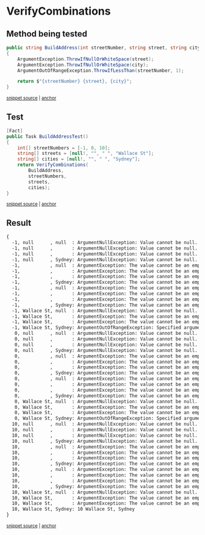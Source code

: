 <!--
GENERATED FILE - DO NOT EDIT
This file was generated by [MarkdownSnippets](https://github.com/SimonCropp/MarkdownSnippets).
Source File: /docs/mdsource/combinations.source.md
To change this file edit the source file and then run MarkdownSnippets.
-->

# VerifyCombinations


## Method being tested

<!-- snippet: CombinationTargetMethod -->
<a id='snippet-CombinationTargetMethod'></a>
```cs
public string BuildAddress(int streetNumber, string street, string city)
{
    ArgumentException.ThrowIfNullOrWhiteSpace(street);
    ArgumentException.ThrowIfNullOrWhiteSpace(city);
    ArgumentOutOfRangeException.ThrowIfLessThan(streetNumber, 1);

    return $"{streetNumber} {street}, {city}";
}
```
<sup><a href='/src/Verify.Tests/VerifyCombinationsSample.cs#L4-L15' title='Snippet source file'>snippet source</a> | <a href='#snippet-CombinationTargetMethod' title='Start of snippet'>anchor</a></sup>
<!-- endSnippet -->


## Test

<!-- snippet: CombinationSample -->
<a id='snippet-CombinationSample'></a>
```cs
[Fact]
public Task BuildAddressTest()
{
    int[] streetNumbers = [-1, 0, 10];
    string[] streets = [null!, "", " ", "Wallace St"];
    string[] cities = [null!, "", " ", "Sydney"];
    return VerifyCombinations(
        BuildAddress,
        streetNumbers,
        streets,
        cities);
}
```
<sup><a href='/src/Verify.Tests/VerifyCombinationsSample.cs#L17-L32' title='Snippet source file'>snippet source</a> | <a href='#snippet-CombinationSample' title='Start of snippet'>anchor</a></sup>
<!-- endSnippet -->


## Result

<!-- snippet: VerifyCombinationsSample.BuildAddressTest.verified.txt -->
<a id='snippet-VerifyCombinationsSample.BuildAddressTest.verified.txt'></a>
```txt
{
  -1, null      , null  : ArgumentNullException: Value cannot be null. (Parameter 'street'),
  -1, null      ,       : ArgumentNullException: Value cannot be null. (Parameter 'street'),
  -1, null      ,       : ArgumentNullException: Value cannot be null. (Parameter 'street'),
  -1, null      , Sydney: ArgumentNullException: Value cannot be null. (Parameter 'street'),
  -1,           , null  : ArgumentException: The value cannot be an empty string or composed entirely of whitespace. (Parameter 'street'),
  -1,           ,       : ArgumentException: The value cannot be an empty string or composed entirely of whitespace. (Parameter 'street'),
  -1,           ,       : ArgumentException: The value cannot be an empty string or composed entirely of whitespace. (Parameter 'street'),
  -1,           , Sydney: ArgumentException: The value cannot be an empty string or composed entirely of whitespace. (Parameter 'street'),
  -1,           , null  : ArgumentException: The value cannot be an empty string or composed entirely of whitespace. (Parameter 'street'),
  -1,           ,       : ArgumentException: The value cannot be an empty string or composed entirely of whitespace. (Parameter 'street'),
  -1,           ,       : ArgumentException: The value cannot be an empty string or composed entirely of whitespace. (Parameter 'street'),
  -1,           , Sydney: ArgumentException: The value cannot be an empty string or composed entirely of whitespace. (Parameter 'street'),
  -1, Wallace St, null  : ArgumentNullException: Value cannot be null. (Parameter 'city'),
  -1, Wallace St,       : ArgumentException: The value cannot be an empty string or composed entirely of whitespace. (Parameter 'city'),
  -1, Wallace St,       : ArgumentException: The value cannot be an empty string or composed entirely of whitespace. (Parameter 'city'),
  -1, Wallace St, Sydney: ArgumentOutOfRangeException: Specified argument was out of the range of valid values. (Parameter 'streetNumber'),
   0, null      , null  : ArgumentNullException: Value cannot be null. (Parameter 'street'),
   0, null      ,       : ArgumentNullException: Value cannot be null. (Parameter 'street'),
   0, null      ,       : ArgumentNullException: Value cannot be null. (Parameter 'street'),
   0, null      , Sydney: ArgumentNullException: Value cannot be null. (Parameter 'street'),
   0,           , null  : ArgumentException: The value cannot be an empty string or composed entirely of whitespace. (Parameter 'street'),
   0,           ,       : ArgumentException: The value cannot be an empty string or composed entirely of whitespace. (Parameter 'street'),
   0,           ,       : ArgumentException: The value cannot be an empty string or composed entirely of whitespace. (Parameter 'street'),
   0,           , Sydney: ArgumentException: The value cannot be an empty string or composed entirely of whitespace. (Parameter 'street'),
   0,           , null  : ArgumentException: The value cannot be an empty string or composed entirely of whitespace. (Parameter 'street'),
   0,           ,       : ArgumentException: The value cannot be an empty string or composed entirely of whitespace. (Parameter 'street'),
   0,           ,       : ArgumentException: The value cannot be an empty string or composed entirely of whitespace. (Parameter 'street'),
   0,           , Sydney: ArgumentException: The value cannot be an empty string or composed entirely of whitespace. (Parameter 'street'),
   0, Wallace St, null  : ArgumentNullException: Value cannot be null. (Parameter 'city'),
   0, Wallace St,       : ArgumentException: The value cannot be an empty string or composed entirely of whitespace. (Parameter 'city'),
   0, Wallace St,       : ArgumentException: The value cannot be an empty string or composed entirely of whitespace. (Parameter 'city'),
   0, Wallace St, Sydney: ArgumentOutOfRangeException: Specified argument was out of the range of valid values. (Parameter 'streetNumber'),
  10, null      , null  : ArgumentNullException: Value cannot be null. (Parameter 'street'),
  10, null      ,       : ArgumentNullException: Value cannot be null. (Parameter 'street'),
  10, null      ,       : ArgumentNullException: Value cannot be null. (Parameter 'street'),
  10, null      , Sydney: ArgumentNullException: Value cannot be null. (Parameter 'street'),
  10,           , null  : ArgumentException: The value cannot be an empty string or composed entirely of whitespace. (Parameter 'street'),
  10,           ,       : ArgumentException: The value cannot be an empty string or composed entirely of whitespace. (Parameter 'street'),
  10,           ,       : ArgumentException: The value cannot be an empty string or composed entirely of whitespace. (Parameter 'street'),
  10,           , Sydney: ArgumentException: The value cannot be an empty string or composed entirely of whitespace. (Parameter 'street'),
  10,           , null  : ArgumentException: The value cannot be an empty string or composed entirely of whitespace. (Parameter 'street'),
  10,           ,       : ArgumentException: The value cannot be an empty string or composed entirely of whitespace. (Parameter 'street'),
  10,           ,       : ArgumentException: The value cannot be an empty string or composed entirely of whitespace. (Parameter 'street'),
  10,           , Sydney: ArgumentException: The value cannot be an empty string or composed entirely of whitespace. (Parameter 'street'),
  10, Wallace St, null  : ArgumentNullException: Value cannot be null. (Parameter 'city'),
  10, Wallace St,       : ArgumentException: The value cannot be an empty string or composed entirely of whitespace. (Parameter 'city'),
  10, Wallace St,       : ArgumentException: The value cannot be an empty string or composed entirely of whitespace. (Parameter 'city'),
  10, Wallace St, Sydney: 10 Wallace St, Sydney
}
```
<sup><a href='/src/Verify.Tests/VerifyCombinationsSample.BuildAddressTest.verified.txt#L1-L50' title='Snippet source file'>snippet source</a> | <a href='#snippet-VerifyCombinationsSample.BuildAddressTest.verified.txt' title='Start of snippet'>anchor</a></sup>
<!-- endSnippet -->
